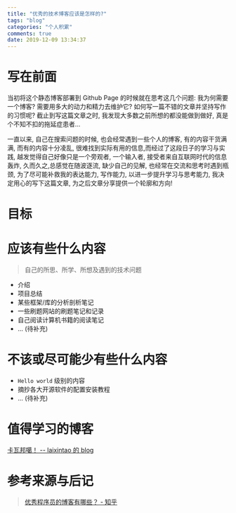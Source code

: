 ```yaml
---
title: "优秀的技术博客应该是怎样的?"
tags: "blog"
categories: "个人积累"
comments: true
date: 2019-12-09 13:34:37
---
```


# 写在前面

当初将这个静态博客部署到 Github Page 的时候就在思考这几个问题: 我为何需要一个博客? 需要用多大的动力和精力去维护它? 如何写一篇不错的文章并坚持写作的习惯呢? 截止到写这篇文章之时, 我发现大多数之前所想的都没能做到做好, 真是个不知不扣的拖延症患者...

一直以来, 自己在搜索问题的时候, 也会经常遇到一些个人的博客, 有的内容干货满满, 而有的内容十分凌乱, 很难找到实际有用的信息,而经过了这段日子的学习与实践, 越发觉得自己好像只是一个旁观者, 一个输入者, 接受者来自互联网时代的信息轰炸, 久而久之,总感觉在随波逐流, 缺少自己的见解, 也经常在交流和思考时遇到瓶颈, 为了尽可能补救我的表达能力, 写作能力, 以进一步提升学习与思考能力, 我决定用心的写下这篇文章, 为之后文章分享提供一个轮廓和方向!

<!-- more -->

# 目标

# 应该有些什么内容

> 自己的所思、所学、所想及遇到的技术问题

- 介绍
- 项目总结
- 某些框架/库的分析剖析笔记
- 一些刷题网站的刷题笔记和记录
- 自己阅读计算机书籍的阅读笔记
- ... (待补充)

# 不该或尽可能少有些什么内容

- `Hello world` 级别的内容
- 摘抄各大开源软件的配置安装教程
- ... (待补充)

# 值得学习的博客

[卡瓦邦噶！ -- laixintao 的 blog](https://www.kawabangga.com/)

# 参考来源与后记

> [优秀程序员的博客有哪些？ - 知乎](https://www.zhihu.com/question/19934502)
